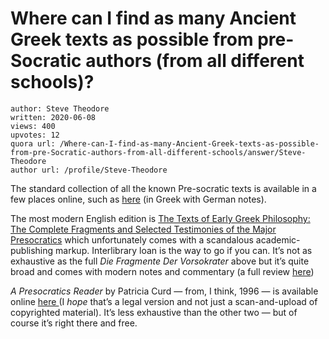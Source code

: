 # Where can I find as many Ancient Greek texts as possible from pre-Socratic authors (from all different schools)?

	author: Steve Theodore
	written: 2020-06-08
	views: 400
	upvotes: 12
	quora url: /Where-can-I-find-as-many-Ancient-Greek-texts-as-possible-from-pre-Socratic-authors-from-all-different-schools/answer/Steve-Theodore
	author url: /profile/Steve-Theodore


The standard collection of all the known Pre-socratic texts is available in a few places online, such as [here](https://www.wilbourhall.org/pdfs/Die_Fragmente_Der_Vorsokratiker.pdf.) (in Greek with German notes).

The most modern English edition is [The Texts of Early Greek Philosophy: The Complete Fragments and Selected Testimonies of the Major Presocratics](https://www.amazon.com/Texts-Early-Greek-Philosophy-Presocratics/dp/0521608422) which unfortunately comes with a scandalous academic-publishing markup. Interlibrary loan is the way to go if you can. It’s not as exhaustive as the full _Die Fragmente Der Vorsokrater_ above but it’s quite broad and comes with modern notes and commentary (a full review [here](https://ndpr.nd.edu/news/the-texts-of-early-greek-philosophy-the-complete-fragments-and-selected-testimonies-of-the-major-presocratics-2/))

_A Presocratics Reader_  by Patricia Curd — from, I think, 1996 — is available online [here ](https://www.hrstud.unizg.hr/_download/repository/Curd,_A_Presocratics_Reader.pdf)(I _hope_  that’s a legal version and not just a scan-and-upload of copyrighted material). It’s less exhaustive than the other two — but of course it’s right there and free.

